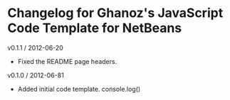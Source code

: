 Changelog for  Ghanoz's JavaScript Code Template for NetBeans
===

v0.1.1 / 2012-06-20
* Fixed the README page headers.

v0.1.0 / 2012-06-81
* Added initial code template. console.log()
